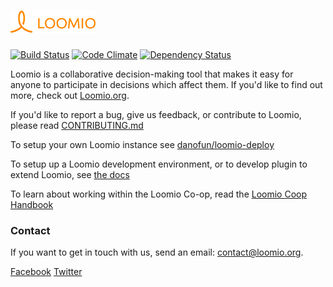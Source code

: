 <h1><a href="https://www.loomio.org"> <img src="app/assets/images/logo-orange.png" alt="Loomio"/></a> </h1>

[![Build Status](https://img.shields.io/travis/danofun/loomio.svg)](https://travis-ci.org/danofun/loomio)
[![Code Climate](https://img.shields.io/codeclimate/github/danofun/loomio.svg)](https://codeclimate.com/github/danofun/loomio)
[![Dependency Status](https://img.shields.io/gemnasium/danofun/loomio.svg)](https://gemnasium.com/danofun/loomio)

Loomio is a collaborative decision-making tool that makes it easy for anyone to participate in decisions which affect them. If you'd like to find out more, check out [Loomio.org](https://www.loomio.org).

If you'd like to report a bug, give us feedback, or contribute to Loomio, please read [CONTRIBUTING.md](https://github.com/danofun/loomio/blob/master/CONTRIBUTING.md)

To setup your own Loomio instance see [danofun/loomio-deploy](https://github.com/danofun/loomio-deploy)

To setup up a Loomio development environment, or to develop plugin to extend Loomio, see [the docs](docs/en/)

To learn about working within the Loomio Co-op, read the [Loomio Coop Handbook](https://github.com/loomio/loomio-coop-handbook)

### Contact

If you want to get in touch with us, send an email: [contact@loomio.org](mailto:contact@loomio.org).

[Facebook](https://facebook.com/Loomio) [Twitter](https://twitter.com/Loomio)
